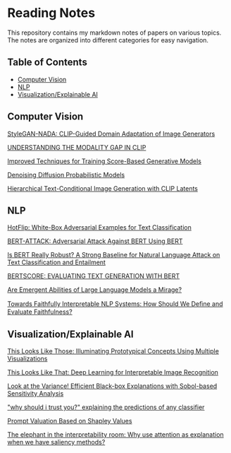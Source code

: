# Reading Notes

This repository contains my markdown notes of papers on various topics. The notes are organized into different categories for easy navigation.

## Table of Contents

- [Computer Vision](#computer-vision)
- [NLP](#nlp)
- [Visualization/Explainable AI](#visualizationexplainable-ai)


## Computer Vision

[StyleGAN-NADA: CLIP-Guided Domain Adaptation of Image Generators](https://arxiv.org/pdf/2108.00946.pdf)

[UNDERSTANDING THE MODALITY GAP IN CLIP](https://openreview.net/pdf?id=8W3KGzw7fNI)

[Improved Techniques for Training Score-Based
Generative Models](https://arxiv.org/pdf/2006.09011.pdf)

[Denoising Diffusion Probabilistic Models](https://arxiv.org/pdf/2006.11239.pdf)

[Hierarchical Text-Conditional
Image Generation with CLIP Latents](https://arxiv.org/pdf/2204.06125.pdf)


## NLP

[HotFlip: White-Box Adversarial Examples for Text Classification](https://arxiv.org/pdf/1712.06751.pdf)

[BERT-ATTACK: Adversarial Attack Against BERT Using BERT](https://arxiv.org/pdf/2004.09984.pdf)

[Is BERT Really Robust? A Strong Baseline for Natural Language Attack
on Text Classification and Entailment](https://arxiv.org/pdf/1907.11932.pdf)

[BERTSCORE: EVALUATING TEXT GENERATION WITH
BERT](https://arxiv.org/pdf/1904.09675.pdf)

[Are Emergent Abilities of Large
Language Models a Mirage?](https://openreview.net/attachment?id=QzcZb3fWmW&name=pdf)

[Towards Faithfully Interpretable NLP Systems: How Should We Deﬁne and Evaluate Faithfulness?](https://arxiv.org/pdf/2004.03685.pdf)
## Visualization/Explainable AI

[This Looks Like Those: Illuminating Prototypical Concepts Using Multiple Visualizations](This%20Looks%20Like%20Those%3A%20Illuminating%20Prototypical%20Concepts%20Using%20Multiple%20Visualizations.md)

[This Looks Like That: Deep Learning for Interpretable Image Recognition](This%20Looks%20Like%20That%3A%20Deep%20Learning%20for%20Interpretable%20Image%20Recognition.md)

[Look at the Variance! Efficient Black-box
Explanations with Sobol-based Sensitivity Analysis](Look%20at%20the%20Variance!%20Efficient%20Black-box%20Explanations%20with%20Sobol-based%20Sensitivity%20Analysis.md)

["why should i trust you?" explaining the
predictions of any classifier](https://arxiv.org/abs/1602.04938)

[Prompt Valuation Based on Shapley Values](https://arxiv.org/pdf/2312.15395.pdf)


[The elephant in the interpretability room: Why use attention as explanation when we have saliency methods?](https://arxiv.org/pdf/2010.05607.pdf)
